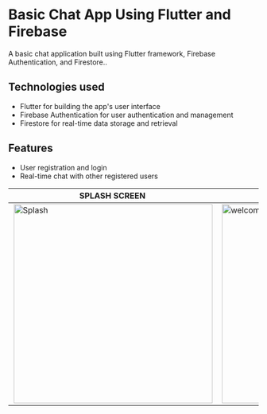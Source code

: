 # Basic Chat App Using Flutter and Firebase

A basic chat application built using Flutter framework, Firebase Authentication, and Firestore..

## Technologies used

* Flutter for building the app's user interface
* Firebase Authentication for user authentication and management
* Firestore for real-time data storage and retrieval

## Features

* User registration and login
* Real-time chat with other registered users

| SPLASH SCREEN | WELCOME PAGE | LOGIN PAGE | REGISTRATION PAGE | CHAT SCREEN |
|----------|----------|----------|----------|----------|
|  <img align="right" alt="Splash" width="400" src="https://user-images.githubusercontent.com/75658401/214607537-52e60b74-d345-4db4-9ccb-9da0c167892d.jpg">   |  <img align="right" alt="welcome" width="400" src="https://user-images.githubusercontent.com/75658401/214607717-ff76cc16-0da7-4293-90bf-bb7ab21f280f.jpg">   |  <img align="right" alt="login" width="400" src="https://user-images.githubusercontent.com/75658401/214607856-e0557e37-8157-4791-9a9b-2970d3d05c88.jpg"> |  <img align="right" alt="signup" width="400" src="https://user-images.githubusercontent.com/75658401/214607873-dd4a64f1-d62a-4871-bf74-d9ea5044f31d.jpg">  |  <img align="right" alt="signup" width="400" src="https://user-images.githubusercontent.com/75658401/214607885-ad098978-1a85-45b6-bfb1-26777a7475b7.jpg">  |


